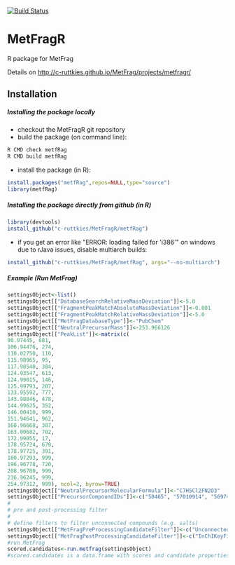 [![Build
Status](https://travis-ci.org/c-ruttkies/MetFragR.svg?branch=master)](https://travis-ci.org/c-ruttkies/MetFragR)

MetFragR
========

R package for MetFrag

Details on http://c-ruttkies.github.io/MetFrag/projects/metfragr/

Installation
------------

##### Installing the package locally
- checkout the MetFragR git repository
- build the package (on command line): <br>
```bash
R CMD check metfRag
R CMD build metfRag
```
- install the package (in R): <br>
```R
install.packages("metfRag",repos=NULL,type="source")
library(metfRag)
```

##### Installing the package directly from github (in R)
```R
library(devtools)
install_github("c-ruttkies/MetFragR/metfRag")
```
- if you get an error like "ERROR: loading failed for 'i386'" on windows
due to rJava issues, disable multiarch builds:
```R
install_github("c-ruttkies/MetFragR/metfRag", args="--no-multiarch")
```


##### Example (Run MetFrag)
```R
settingsObject<-list()
settingsObject[["DatabaseSearchRelativeMassDeviation"]]<-5.0
settingsObject[["FragmentPeakMatchAbsoluteMassDeviation"]]<-0.001
settingsObject[["FragmentPeakMatchRelativeMassDeviation"]]<-5.0
settingsObject[["MetFragDatabaseType"]]<-"PubChem"
settingsObject[["NeutralPrecursorMass"]]<-253.966126
settingsObject[["PeakList"]]<-matrix(c(
90.97445, 681,
106.94476, 274,
110.02750, 110,
115.98965, 95,
117.98540, 384,
124.93547, 613,
124.99015, 146,
125.99793, 207,
133.95592, 777,
143.98846, 478,
144.99625, 352,
146.00410, 999,
151.94641, 962,
160.96668, 387,
163.00682, 782,
172.99055, 17,
178.95724, 678,
178.97725, 391,
180.97293, 999,
196.96778, 720,
208.96780, 999,
236.96245, 999,
254.97312, 999), ncol=2, byrow=TRUE)
settingsObject[["NeutralPrecursorMolecularFormula"]]<-"C7H5Cl2FN2O3"
settingsObject[["PrecursorCompoundIDs"]]<-c("50465", "57010914", "56974741", "88419651", "23354334")
#
# pre and post-processing filter
#
# define filters to filter unconnected compounds (e.g. salts)
settingsObject[["MetFragPreProcessingCandidateFilter"]]<-c("UnconnectedCompoundFilter","IsotopeFilter")
settingsObject[["MetFragPostProcessingCandidateFilter"]]<-c("InChIKeyFilter")
#run MetFrag
scored.candidates<-run.metfrag(settingsObject)
#scored.candidates is a data.frame with scores and candidate properties
```

